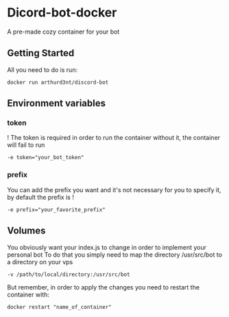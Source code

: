 # Dicord-bot-docker

A pre-made cozy container for your bot

## Getting Started

All you need to do is run:
```
docker run arthurd3nt/discord-bot
```
## Environment variables

### token 
! The token is required in order to run the container without it, the container will fail to run
```
-e token="your_bot_token" 
```

### prefix
You can add the prefix you want and it's not necessary for you to specify it, by default the prefix is !
```
-e prefix="your_favorite_prefix" 
```

## Volumes
You obviously want your index.js to change in order to implement your personal bot
To do that you simply need to map the directory /usr/src/bot to a directory on your vps
```
-v /path/to/local/directory:/usr/src/bot
```
But remember, in order to apply the changes you need to restart the container with:
```
docker restart "name_of_container"
```
